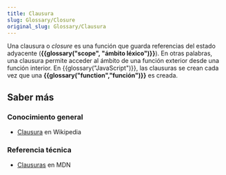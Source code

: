 ```yaml
---
title: Clausura
slug: Glossary/Closure
original_slug: Glossary/Clausura
---
```


Una clausura o _closure_ es una función que guarda referencias del estado adyacente (**{{glossary("scope", "ámbito léxico")}}**). En otras palabras, una clausura permite acceder al ámbito de una función exterior desde una función interior. En {{glossary("JavaScript")}}, las clausuras se crean cada vez que una **{{glossary("function","función")}}** es creada.

## Saber más

### Conocimiento general

- [Clausura](https://es.wikipedia.org/wiki/Clausura_(informática)) en Wikipedia

### Referencia técnica

- [Clausuras](/es/docs/Web/JavaScript/Closures) en MDN
